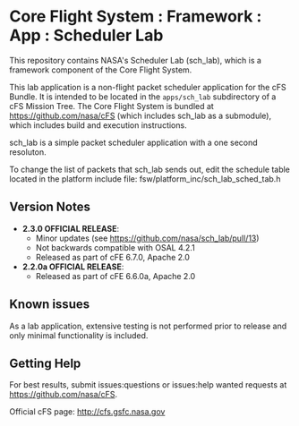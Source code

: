 # Core Flight System : Framework : App : Scheduler Lab

This repository contains NASA's Scheduler Lab (sch_lab), which is a framework component of the Core Flight System.

This lab application is a non-flight packet scheduler application for the cFS Bundle. It is intended to be located in the `apps/sch_lab` subdirectory of a cFS Mission Tree.  The Core Flight System is bundled at https://github.com/nasa/cFS (which includes sch_lab as a submodule), which includes build and execution instructions.

sch_lab is a simple packet scheduler application with a one second resoluton.

To change the list of packets that sch_lab sends out, edit the schedule table located in the platform include file:
fsw/platform_inc/sch_lab_sched_tab.h

## Version Notes

- **2.3.0 OFFICIAL RELEASE**:
  - Minor updates (see https://github.com/nasa/sch_lab/pull/13)
  - Not backwards compatible with OSAL 4.2.1
  - Released as part of cFE 6.7.0, Apache 2.0
- **2.2.0a OFFICIAL RELEASE**:
  - Released as part of cFE 6.6.0a, Apache 2.0

## Known issues

As a lab application, extensive testing is not performed prior to release and only minimal functionality is included.

## Getting Help

For best results, submit issues:questions or issues:help wanted requests at https://github.com/nasa/cFS.

Official cFS page: http://cfs.gsfc.nasa.gov

